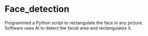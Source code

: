 # Face_detection
Programmed a Python script to rectangulate the face in any picture. Software uses AI to detect the facial area and rectangulates it.
